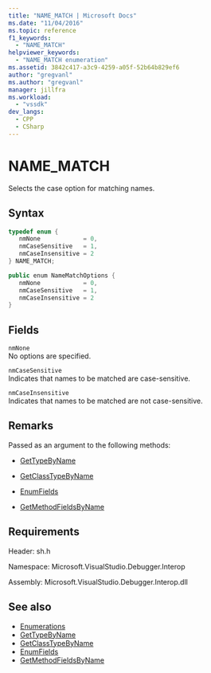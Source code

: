 ```yaml
---
title: "NAME_MATCH | Microsoft Docs"
ms.date: "11/04/2016"
ms.topic: reference
f1_keywords:
  - "NAME_MATCH"
helpviewer_keywords:
  - "NAME_MATCH enumeration"
ms.assetid: 3842c417-a3c9-4259-a05f-52b64b829ef6
author: "gregvanl"
ms.author: "gregvanl"
manager: jillfra
ms.workload:
  - "vssdk"
dev_langs:
  - CPP
  - CSharp
---
```

# NAME_MATCH
Selects the case option for matching names.

## Syntax

```cpp
typedef enum { 
   nmNone            = 0,
   nmCaseSensitive   = 1,
   nmCaseInsensitive = 2
} NAME_MATCH;
```

```csharp
public enum NameMatchOptions { 
   nmNone            = 0,
   nmCaseSensitive   = 1,
   nmCaseInsensitive = 2
}
```

## Fields
 `nmNone`\
 No options are specified.

 `nmCaseSensitive`\
 Indicates that names to be matched are case-sensitive.

 `nmCaseInsensitive`\
 Indicates that names to be matched are not case-sensitive.

## Remarks
 Passed as an argument to the following methods:

-   [GetTypeByName](../../../extensibility/debugger/reference/idebugsymbolprovider-gettypebyname.md)

-   [GetClassTypeByName](../../../extensibility/debugger/reference/idebugsymbolprovider-getclasstypebyname.md)

-   [EnumFields](../../../extensibility/debugger/reference/idebugcontainerfield-enumfields.md)

-   [GetMethodFieldsByName](../../../extensibility/debugger/reference/idebugsymbolprovider-getmethodfieldsbyname.md)

## Requirements
 Header: sh.h

 Namespace: Microsoft.VisualStudio.Debugger.Interop

 Assembly: Microsoft.VisualStudio.Debugger.Interop.dll

## See also
- [Enumerations](../../../extensibility/debugger/reference/enumerations-visual-studio-debugging.md)
- [GetTypeByName](../../../extensibility/debugger/reference/idebugsymbolprovider-gettypebyname.md)
- [GetClassTypeByName](../../../extensibility/debugger/reference/idebugsymbolprovider-getclasstypebyname.md)
- [EnumFields](../../../extensibility/debugger/reference/idebugcontainerfield-enumfields.md)
- [GetMethodFieldsByName](../../../extensibility/debugger/reference/idebugsymbolprovider-getmethodfieldsbyname.md)